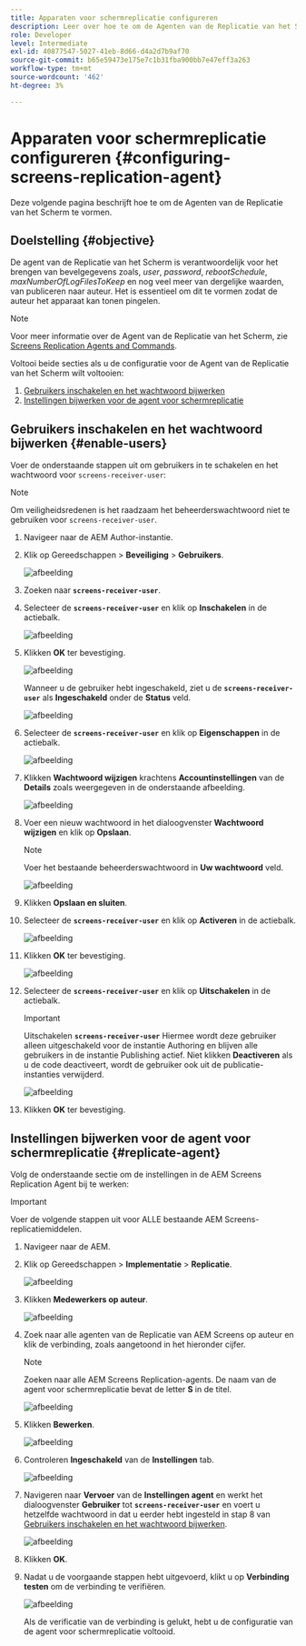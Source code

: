 ```yaml
---
title: Apparaten voor schermreplicatie configureren
description: Leer over hoe te om de Agenten van de Replicatie van het Scherm te vormen.
role: Developer
level: Intermediate
exl-id: 40877547-5027-41eb-8d66-d4a2d7b9af70
source-git-commit: b65e59473e175e7c1b31fba900bb7e47eff3a263
workflow-type: tm+mt
source-wordcount: '462'
ht-degree: 3%

---
```


# Apparaten voor schermreplicatie configureren {#configuring-screens-replication-agent}

Deze volgende pagina beschrijft hoe te om de Agenten van de Replicatie van het Scherm te vormen.

## Doelstelling {#objective}

De agent van de Replicatie van het Scherm is verantwoordelijk voor het brengen van bevelgegevens zoals, *user*, *password*, *rebootSchedule*, *maxNumberOfLogFilesToKeep* en nog veel meer van dergelijke waarden, van publiceren naar auteur. Het is essentieel om dit te vormen zodat de auteur het apparaat kan tonen pingelen.

>[!NOTE]
>Voor meer informatie over de Agent van de Replicatie van het Scherm, zie [Screens Replication Agents and Commands](https://experienceleague.adobe.com/en/docs/experience-manager-screens/user-guide/administering/author-publish/author-publish-architecture-overview#screens-replication-agents-and-commands).

Voltooi beide secties als u de configuratie voor de Agent van de Replicatie van het Scherm wilt voltooien:

1. [Gebruikers inschakelen en het wachtwoord bijwerken](#enable-users)
1. [Instellingen bijwerken voor de agent voor schermreplicatie](#replicate-agent)

## Gebruikers inschakelen en het wachtwoord bijwerken {#enable-users}

Voer de onderstaande stappen uit om gebruikers in te schakelen en het wachtwoord voor `screens-receiver-user`:

>[!NOTE]
>Om veiligheidsredenen is het raadzaam het beheerderswachtwoord niet te gebruiken voor `screens-receiver-user`.

1. Navigeer naar de AEM Author-instantie.

1. Klik op Gereedschappen > **Beveiliging** > **Gebruikers**.

   ![afbeelding](/help/user-guide/assets/screens-replication/screens-replication1.png)

1. Zoeken naar **`screens-receiver-user`**.

1. Selecteer de **`screens-receiver-user`** en klik op **Inschakelen** in de actiebalk.

   ![afbeelding](/help/user-guide/assets/screens-replication/screens-replication2.png)

1. Klikken **OK** ter bevestiging.

   ![afbeelding](/help/user-guide/assets/screens-replication/screens-replication3.png)

   Wanneer u de gebruiker hebt ingeschakeld, ziet u de **`screens-receiver-user`** als **Ingeschakeld** onder de **Status** veld.

   ![afbeelding](/help/user-guide/assets/screens-replication/screens-replication4.png)

1. Selecteer de **`screens-receiver-user`** en klik op **Eigenschappen** in de actiebalk.

   ![afbeelding](/help/user-guide/assets/screens-replication/screens-replication5.png)

1. Klikken **Wachtwoord wijzigen** krachtens **Accountinstellingen** van de **Details** zoals weergegeven in de onderstaande afbeelding.

   ![afbeelding](/help/user-guide/assets/screens-replication/screens-replication6.png)

1. Voer een nieuw wachtwoord in het dialoogvenster **Wachtwoord wijzigen** en klik op **Opslaan**.

   >[!NOTE]
   >Voer het bestaande beheerderswachtwoord in **Uw wachtwoord** veld.

   ![afbeelding](/help/user-guide/assets/screens-replication/screens-replication7.png)

1. Klikken **Opslaan en sluiten**.

1. Selecteer de **`screens-receiver-user`** en klik op **Activeren** in de actiebalk.

   ![afbeelding](/help/user-guide/assets/screens-replication/screens-replication8.png)

1. Klikken **OK** ter bevestiging.

   ![afbeelding](/help/user-guide/assets/screens-replication/screens-replication9.png)

1. Selecteer de **`screens-receiver-user`** en klik op **Uitschakelen** in de actiebalk.

   >[!IMPORTANT]
   > Uitschakelen **`screens-receiver-user`** Hiermee wordt deze gebruiker alleen uitgeschakeld voor de instantie Authoring en blijven alle gebruikers in de instantie Publishing actief. Niet klikken **Deactiveren** als u de code deactiveert, wordt de gebruiker ook uit de publicatie-instanties verwijderd.

   ![afbeelding](/help/user-guide/assets/screens-replication/screens-replication10.png)

1. Klikken **OK** ter bevestiging.

## Instellingen bijwerken voor de agent voor schermreplicatie {#replicate-agent}

Volg de onderstaande sectie om de instellingen in de AEM Screens Replication Agent bij te werken:

>[!IMPORTANT]
>Voer de volgende stappen uit voor ALLE bestaande AEM Screens-replicatiemiddelen.

1. Navigeer naar de AEM.
1. Klik op Gereedschappen > **Implementatie** > **Replicatie**.

   ![afbeelding](/help/user-guide/assets/screens-replication/screens-replication1a.png)

1. Klikken **Medewerkers op auteur**.

   ![afbeelding](/help/user-guide/assets/screens-replication/screens-replication1b.png)

1. Zoek naar alle agenten van de Replicatie van AEM Screens op auteur en klik de verbinding, zoals aangetoond in het hieronder cijfer.

   >[!NOTE]
   >Zoeken naar alle AEM Screens Replication-agents. De naam van de agent voor schermreplicatie bevat de letter **S** in de titel.

   ![afbeelding](/help/user-guide/assets/screens-replication/screens-replication1c.png)

1. Klikken **Bewerken**.

   ![afbeelding](/help/user-guide/assets/screens-replication/screens-replication1d.png)

1. Controleren **Ingeschakeld** van de **Instellingen** tab.

   ![afbeelding](/help/user-guide/assets/screens-replication/screens-replication1e.png)

1. Navigeren naar **Vervoer** van de **Instellingen agent** en werkt het dialoogvenster **Gebruiker** tot **`screens-receiver-user`** en voert u hetzelfde wachtwoord in dat u eerder hebt ingesteld in stap 8 van [Gebruikers inschakelen en het wachtwoord bijwerken](#enable-users).

   ![afbeelding](/help/user-guide/assets/screens-replication/screens-replication1-f.png)

1. Klikken **OK**.

1. Nadat u de voorgaande stappen hebt uitgevoerd, klikt u op **Verbinding testen** om de verbinding te verifiëren.

   ![afbeelding](/help/user-guide/assets/screens-replication/screens-replication1g.png)

   Als de verificatie van de verbinding is gelukt, hebt u de configuratie van de agent voor schermreplicatie voltooid.

